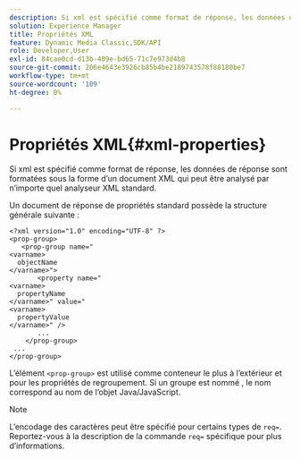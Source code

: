 ```yaml
---
description: Si xml est spécifié comme format de réponse, les données de réponse sont formatées sous la forme d’un document XML qui peut être analysé par n’importe quel analyseur XML standard.
solution: Experience Manager
title: Propriétés XML
feature: Dynamic Media Classic,SDK/API
role: Developer,User
exl-id: 84cae0cd-d13b-409e-bd65-71c7e973d4b8
source-git-commit: 206e4643e3926cb85b4be2189743578f88180be7
workflow-type: tm+mt
source-wordcount: '109'
ht-degree: 0%

---
```


# Propriétés XML{#xml-properties}

Si xml est spécifié comme format de réponse, les données de réponse sont formatées sous la forme d’un document XML qui peut être analysé par n’importe quel analyseur XML standard.

Un document de réponse de propriétés standard possède la structure générale suivante :

```
<?xml version="1.0" encoding="UTF-8" ?>
<prop-group>
   <prop-group name="
<varname>
  objectName
</varname>">
       <property name="
<varname>
  propertyName
</varname>" value="
<varname>
  propertyValue
</varname>" />
       ...
    </prop-group>
 ...
</prop-group>
```

L’élément `<prop-group>` est utilisé comme conteneur le plus à l’extérieur et pour les propriétés de regroupement. Si un groupe est nommé , le nom correspond au nom de l’objet Java/JavaScript.

>[!NOTE]
>
>L’encodage des caractères peut être spécifié pour certains types de `req=`. Reportez-vous à la description de la commande `req=` spécifique pour plus d’informations.
